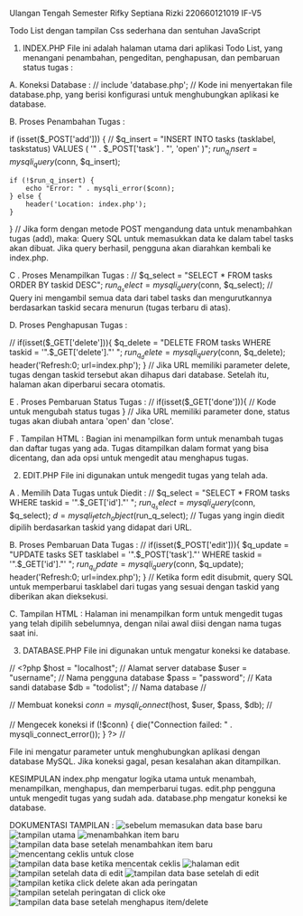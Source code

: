 Ulangan Tengah Semester
Rifky Septiana Rizki
220660121019
IF-V5

Todo List dengan tampilan Css sederhana dan sentuhan JavaScript

1. INDEX.PHP
   File ini adalah halaman utama dari aplikasi Todo List, yang menangani penambahan, pengeditan, penghapusan, dan pembaruan status tugas :

A. Koneksi Database :
// include 'database.php'; //
Kode ini menyertakan file database.php, yang berisi konfigurasi untuk menghubungkan aplikasi ke database.

B. Proses Penambahan Tugas :

if (isset($_POST['add'])) {
   // $q_insert = "INSERT INTO tasks (tasklabel, taskstatus) VALUES (
        '" . $_POST['task'] . "', 'open'
    )";
    $run_q_insert = mysqli_query($conn, $q_insert);

    if (!$run_q_insert) {
        echo "Error: " . mysqli_error($conn);
    } else {
        header('Location: index.php');
    }

} //
Jika form dengan metode POST mengandung data untuk menambahkan tugas (add), maka:
Query SQL untuk memasukkan data ke dalam tabel tasks akan dibuat.
Jika query berhasil, pengguna akan diarahkan kembali ke index.php.

C . Proses Menampilkan Tugas :
// $q_select = "SELECT * FROM tasks ORDER BY taskid DESC";
$run_q_select = mysqli_query($conn, $q_select); //
Query ini mengambil semua data dari tabel tasks dan mengurutkannya berdasarkan taskid secara menurun (tugas terbaru di atas).

D. Proses Penghapusan Tugas :

// if(isset($_GET['delete'])){
    $q_delete = "DELETE FROM tasks WHERE taskid = '".$\_GET['delete']."' ";
$run_q_delete = mysqli_query($conn, $q_delete);
header('Refresh:0; url=index.php');
} //
Jika URL memiliki parameter delete, tugas dengan taskid tersebut akan dihapus dari database.
Setelah itu, halaman akan diperbarui secara otomatis.

E . Proses Pembaruan Status Tugas :
// if(isset($\_GET['done'])){
// Kode untuk mengubah status tugas
} //
Jika URL memiliki parameter done, status tugas akan diubah antara 'open' dan 'close'.

F . Tampilan HTML :
Bagian ini menampilkan form untuk menambah tugas dan daftar tugas yang ada.
Tugas ditampilkan dalam format yang bisa dicentang, dan ada opsi untuk mengedit atau menghapus tugas.

2. EDIT.PHP
   File ini digunakan untuk mengedit tugas yang telah ada.

A . Memilih Data Tugas untuk Diedit :
// $q_select = "SELECT * FROM tasks WHERE taskid = '".$\_GET['id']."' ";
$run_q_select = mysqli_query($conn, $q_select);
$d = mysqli_fetch_object($run_q_select); //
Tugas yang ingin diedit dipilih berdasarkan taskid yang didapat dari URL.

B. Proses Pembaruan Data Tugas :
// if(isset($_POST['edit'])){
    $q_update = "UPDATE tasks SET tasklabel = '".$\_POST['task']."' WHERE taskid = '".$_GET['id']."' ";
    $run_q_update = mysqli_query($conn, $q_update);
header('Refresh:0; url=index.php');
} //
Ketika form edit disubmit, query SQL untuk memperbarui tasklabel dari tugas yang sesuai dengan taskid yang diberikan akan dieksekusi.

C. Tampilan HTML :
Halaman ini menampilkan form untuk mengedit tugas yang telah dipilih sebelumnya, dengan nilai awal diisi dengan nama tugas saat ini.

3. DATABASE.PHP
   File ini digunakan untuk mengatur koneksi ke database.

// <?php
$host = "localhost"; // Alamat server database
$user = "username"; // Nama pengguna database
$pass = "password"; // Kata sandi database
$db = "todolist"; // Nama database //

// Membuat koneksi
$conn = mysqli_connect($host, $user, $pass, $db); //

// Mengecek koneksi
if (!$conn) {
die("Connection failed: " . mysqli_connect_error());
}
?> //

File ini mengatur parameter untuk menghubungkan aplikasi dengan database MySQL.
Jika koneksi gagal, pesan kesalahan akan ditampilkan.

KESIMPULAN
index.php mengatur logika utama untuk menambah, menampilkan, menghapus, dan memperbarui tugas.
edit.php pengguna untuk mengedit tugas yang sudah ada.
database.php mengatur koneksi ke database.

DOKUMENTASI TAMPILAN :
![sebelum memasukan data base baru](/img/sebelumdb.png)
![tampilan utama](/img/utama.png)
![menambahkan item baru](/img/add%20item%20baru.png)
![tampilan data base setelah menambahkan item baru](/img/additembarudb.png)
![mencentang ceklis untuk close](/img/statusclose.png)
![tampilan data base ketika mencentak ceklis](/img/tampilandbstatusclose.png)
![halaman edit](/img/tampilanedit.png)
![tampilan setelah data di edit](/img/setelahedit.png)
![tampilan data base setelah di edit](/img/tampilandbedit.png)
![tampilan ketika click delete akan ada peringatan](/img/sebelumdelete.png)
![tampilan setelah peringatan di click oke](/img/setelahdelete.png)
![tampilan data base setelah menghapus item/delete](/img/tampilandbdelete.png)
